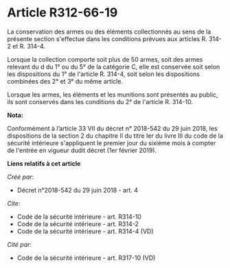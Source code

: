 # Article R312-66-19

La conservation des armes ou des éléments collectionnés au sens de la présente section s'effectue dans les conditions prévues
aux articles R. 314-2 et R. 314-4.

Lorsque la collection comporte soit plus de 50 armes, soit des armes relevant du d du 1° ou du 5° de la catégorie C, elle est
conservée soit selon les dispositions du 1° de l'article R. 314-4, soit selon les dispositions combinées des 2° et 3° du même
article.

Lorsque les armes, les éléments et les munitions sont présentés au public, ils sont conservés dans les conditions du 2° de
l'article R. 314-10.

**Nota:**

Conformément à l’article 33 VII du décret n° 2018-542 du 29 juin 2018, les dispositions de la section 2 du chapitre II du
titre Ier du livre III du code de la sécurité intérieure s'appliquent le premier jour du sixième mois à compter de l'entrée
en vigueur dudit décret (1er février 2019).

**Liens relatifs à cet article**

_Créé par_:

  - Décret n°2018-542 du 29 juin 2018 - art. 4

_Cite_:

  - Code de la sécurité intérieure - art. R314-10
  - Code de la sécurité intérieure - art. R314-2
  - Code de la sécurité intérieure - art. R314-4 (VD)

_Cité par_:

  - Code de la sécurité intérieure - art. R317-10 (VD)
